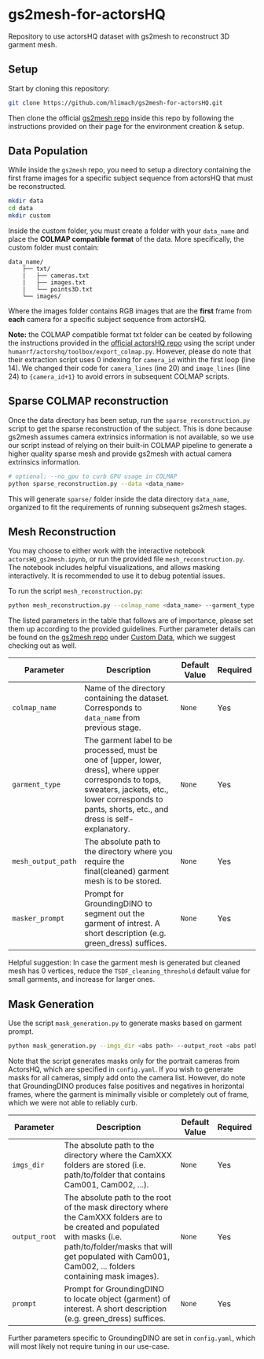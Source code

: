 # gs2mesh-for-actorsHQ
Repository to use actorsHQ dataset with gs2mesh to reconstruct 3D garment mesh.
## Setup
Start by cloning this repository:
```bash
git clone https://github.com/hlimach/gs2mesh-for-actorsHQ.git
```

Then clone the official [gs2mesh repo](https://github.com/yanivw12/gs2mesh/tree/main) inside this repo by following the instructions provided on their page for the environment creation & setup.
## Data Population
While inside the `gs2mesh` repo, you need to setup a directory containing the first frame images for a specific subject sequence from actorsHQ that must be reconstructed. 
```bash
mkdir data
cd data
mkdir custom
```
Inside the custom folder, you must create a folder with your `data_name` and place the **COLMAP compatible format** of the data. More specifically, the custom folder must contain:
```
data_name/
    ├── txt/         
    |   ├── cameras.txt 
    |   ├── images.txt 
    |   └── points3D.txt 
    └── images/
```
Where the images folder contains RGB images that are the **first** frame from **each** camera for a specific subject sequence from actorsHQ. 

**Note:** the COLMAP compatible format txt folder can be ceated by following the instructions provided in the [official actorsHQ repo](https://github.com/synthesiaresearch/humanrf) using the script under `humanrf/actorshq/toolbox/export_colmap.py`. However, please do note that their extraction script uses 0 indexing for `camera_id` within the first loop (line 14). We changed their code for `camera_lines` (ine 20) and `image_lines` (line 24) to `{camera_id+1}` to avoid errors in subsequent COLMAP scripts.

## Sparse COLMAP reconstruction
Once the data directory has been setup, run the `sparse_reconstruction.py` script to get the sparse reconstruction of the subject. This is done because gs2mesh assumes camera extrinsics information is not available, so we use our script instead of relying on their built-in COLMAP pipeline to generate a higher quality sparse mesh and provide gs2mesh with actual camera extrinsics information.

```bash
# optional: --no_gpu to curb GPU usage in COLMAP
python sparse_reconstruction.py --data <data_name>
```

This will generate `sparse/` folder inside the data directory  `data_name`, organized to fit the requirements of running subsequent gs2mesh stages. 

## Mesh Reconstruction
You may choose to either work with the interactive notebook `actorsHQ_gs2mesh.ipynb`, or run the provided file `mesh_reconstruction.py`.
The notebook includes helpful visualizations, and allows masking interactively. It is recommended to use it to debug potential issues.

To run the script `mesh_reconstruction.py`:
```bash
python mesh_reconstruction.py --colmap_name <data_name> --garment_type <gtype> --mesh_output_path <abs_path> --masker_prompt <garment_prompt> --skip_video_extraction --skip_colmap --masker_automask
```

The listed parameters in the table that follows are of importance, please set them up according to the provided guidelines. Further parameter details can be found on the [gs2mesh repo](https://github.com/yanivw12/gs2mesh/tree/main) under [Custom Data](https://github.com/yanivw12/gs2mesh?tab=readme-ov-file#custom-data), which we suggest checking out as well.

| Parameter       | Description                                                                 | Default Value | Required |
|-----------------|-----------------------------------------------------------------------------|---------------|----------|
| `colmap_name`     | Name of the directory containing the dataset. Corresponds to `data_name` from previous stage.                                | `None`        | Yes      |
| `garment_type`     | The garment label to be processed, must be one of [upper, lower, dress], where upper corresponds to tops, sweaters, jackets, etc., lower corresponds to pants, shorts, etc., and dress is self-explanatory.                                   | `None`          | Yes       |
| `mesh_output_path`       | The absolute path to the directory where you require the final(cleaned) garment mesh is to be stored.                                | `None`        | Yes       |
| `masker_prompt`       | Prompt for GroundingDINO to segment out the garment of intrest. A short description (e.g. green_dress) suffices.                                | `None`        | Yes       |


Helpful suggestion: In case the garment mesh is generated but cleaned mesh has 0 vertices, reduce the `TSDF_cleaning_threshold` default value for small garments, and increase for larger ones.

## Mask Generation
Use the script `mask_generation.py` to generate masks based on garment prompt. 
```bash
python mask_generation.py --imgs_dir <abs path> --output_root <abs path> --prompt <garment>
```
Note that the script generates masks only for the portrait cameras from ActorsHQ, which are specified in `config.yaml`. If you wish to generate masks for all cameras, simply add onto the camera list. However, do note that GroundingDINO produces false positives and negatives in horizontal frames, where the garment is minimally visible or completely out of frame, which we were not able to reliably curb.

| Parameter       | Description                                                                 | Default Value | Required |
|-----------------|-----------------------------------------------------------------------------|---------------|----------|
| `imgs_dir`     | The absolute path to the directory where the CamXXX folders are stored (i.e. path/to/folder that contains Cam001, Cam002, ...).                                | `None`        | Yes      |
| `output_root`     | The absolute path to the root of the mask directory where the CamXXX folders are to be created and populated with masks (i.e. path/to/folder/masks that will get populated with Cam001, Cam002, ... folders containing mask images).                                   | `None`          | Yes       |
| `prompt`       | Prompt for GroundingDINO to locate object (garment) of interest. A short description (e.g. green_dress) suffices.                               | `None`        | Yes       |

Further parameters specific to GroundingDINO are set in `config.yaml`, which will most likely not require tuning in our use-case.